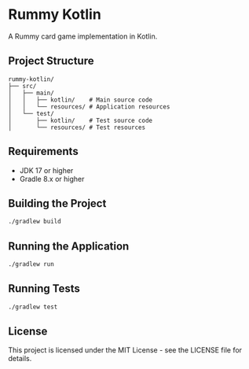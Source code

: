 # Rummy Kotlin

A Rummy card game implementation in Kotlin.

## Project Structure

```
rummy-kotlin/
├── src/
│   ├── main/
│   │   ├── kotlin/    # Main source code
│   │   └── resources/ # Application resources
│   └── test/
│       ├── kotlin/    # Test source code
│       └── resources/ # Test resources
```

## Requirements

- JDK 17 or higher
- Gradle 8.x or higher

## Building the Project

```bash
./gradlew build
```

## Running the Application

```bash
./gradlew run
```

## Running Tests

```bash
./gradlew test
```

## License

This project is licensed under the MIT License - see the LICENSE file for details. 